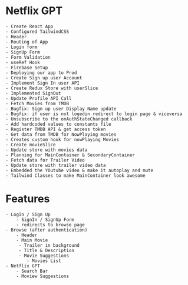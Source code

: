 # Netflix GPT

    - Create React App
    - Configured TailwindCSS
    - Header
    - Routing of App
    - Login form
    - SignUp Form
    - Form Validation
    - useRef Hook
    - Firebase Setup
    - Deploying our app to Prod
    - Create Sign up user Account
    - Implement Sign In user API
    - Create Redux Store with userSlice
    - Implemented SignOut
    - Update Profile API Call
    - Fetch Movies from TMDB
    - Bugfix: Sign up user Display Name update
    - Bugfix: if user is not logedin redirect to login page & viceversa
    - Unsubscribe to the onAuthStateChanged callback
    - Add hardcoded values to constants file
    - Register TMDB API & get access token
    - Get data from TMDB for NowPlaying movies
    - Creates custom hook for nowPlaying Movies
    - Create movieSlice
    - Update store with movies data
    - Planning for MainContainer & SecondaryContainer
    - Fetch data for Trailer Video
    - Update store with trailer video data
    - Embedded the YOutube video & make it autoplay and mute
    - Tailwind Classes to make MainContainer look awesome

# Features

    - Login / Sign Up
        - SignIn / SignUp Form
        - redirects to browse page
    - Browse (after authentication)
        - Header
        - Main Movie
         - Trailer in background
         - Title & Description
         - Movie Suggestions
            - Movies List
    - Netflix GPT
        - Search Bar
        - Moview Suggestions

